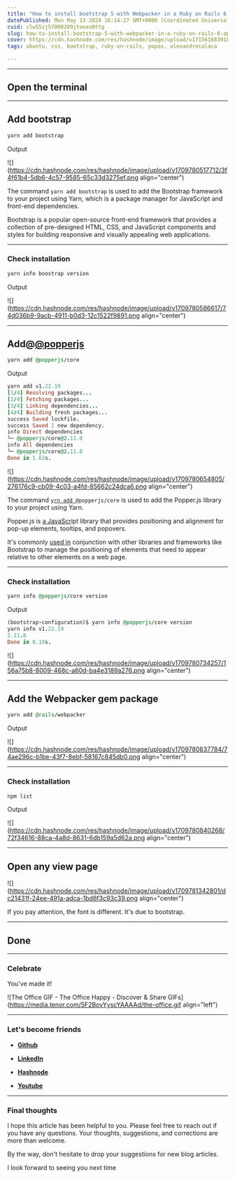```yaml
---
title: "How to install bootstrap 5 with Webpacker in a Ruby on Rails 6 application on Linux"
datePublished: Mon May 13 2024 16:14:27 GMT+0000 (Coordinated Universal Time)
cuid: clw55zj57000209jteexo0ttg
slug: how-to-install-bootstrap-5-with-webpacker-in-a-ruby-on-rails-6-application-on-linux
cover: https://cdn.hashnode.com/res/hashnode/image/upload/v1715616839186/5a6f9cac-b5c7-4188-8555-e6d2a6e96de4.png
tags: ubuntu, css, bootstrap, ruby-on-rails, popos, alexandrecalaca

---
```


---

## Open the terminal

---

## **Add bootstrap**

```ruby
yarn add bootstrap
```

Output

![](https://cdn.hashnode.com/res/hashnode/image/upload/v1709780517712/3f4f61b4-5db6-4c57-9585-65c33d3275ef.png align="center")

The command `yarn add bootstrap` is used to add the Bootstrap framework to your project using Yarn, which is a package manager for JavaScript and front-end dependencies.

Bootstrap is a popular open-source front-end framework that provides a collection of pre-designed HTML, CSS, and JavaScript components and styles for building responsive and visually appealing web applications.

---

### **Check installation**

```ruby
yarn info boostrap version
```

Output

![](https://cdn.hashnode.com/res/hashnode/image/upload/v1709780586617/74d036b9-9acb-4911-b0d3-12c1522f9891.png align="center")

---

## **Add**@[@popperjs](@popperjs)

```ruby
yarn add @popperjs/core
```

Output

```ruby
yarn add v1.22.19
[1/4] Resolving packages...
[2/4] Fetching packages...
[3/4] Linking dependencies...
[4/4] Building fresh packages...
success Saved lockfile.
success Saved 1 new dependency.
info Direct dependencies
└─ @popperjs/core@2.11.8
info All dependencies
└─ @popperjs/core@2.11.8
Done in 1.62s.
```

![](https://cdn.hashnode.com/res/hashnode/image/upload/v1709780654805/276176c9-cb09-4c03-a4fd-85662c24dca6.png align="center")

The command `y`[`rn add @`](https://hashnode.com/@popperjs)`popperjs/core` is used to add the Popper.js library to your project using Yarn.

Popper.js is [a JavaScr](https://hashnode.com/@popperjs)ipt library that provides positioning and alignment for pop-up elements, tooltips, and popovers.

It's commonly [used in](https://hashnode.com/@popperjs) conjunction with other libraries and frameworks like Bootstrap to manage the positioning of elements that need to appear relative to other elements on a web page.

---

### **Check installation**

```ruby
yarn info @popperjs/core version
```

Output

```ruby
(bootstrap-configuration)$ yarn info @popperjs/core version
yarn info v1.22.19
2.11.8
Done in 0.19s.
```

![](https://cdn.hashnode.com/res/hashnode/image/upload/v1709780734257/156a75b8-8009-468c-a60d-ba4e3189a276.png align="center")

---

## **Add the Webpacker gem package**

```ruby
yarn add @rails/webpacker
```

Output

![](https://cdn.hashnode.com/res/hashnode/image/upload/v1709780837784/74ae296c-b1be-43f7-8ebf-58167c845db0.png align="center")

---

### Check installation

```ruby
npm list
```

Output

![](https://cdn.hashnode.com/res/hashnode/image/upload/v1709780840268/72f34616-88ca-4a8d-8631-6db159a5d62a.png align="center")

---

## Open any view page

![](https://cdn.hashnode.com/res/hashnode/image/upload/v1709781342801/dc21431f-24ee-491a-adca-1bd6f3c93c39.png align="center")

If you pay attention, the font is different. It's due to bootstrap.

---

## Done

---

### **Celebrate**

You've made it!

![The Office GIF - The Office Happy - Discover & Share GIFs](https://media.tenor.com/5F2BovYyscYAAAAd/the-office.gif align="left")

---

### **Let's become friends**

* [**Github**](https://github.com/alexcalaca)
    
* [**LinkedIn**](https://linkedin.com/in/alexandrecalacaofficial)
    
* [**Hashnode**](https://hashnode.com/onboard?next=/@alexandrecalaca)
    
* [**Youtube**](https://www.youtube.com/@alexandrecalacaofficial)
    

---

### **Final thoughts**

I hope this article has been helpful to you. Please feel free to reach out if you have any questions. Your thoughts, suggestions, and corrections are more than welcome.

By the way, don't hesitate to drop your suggestions for new blog articles.

I look forward to seeing you next time